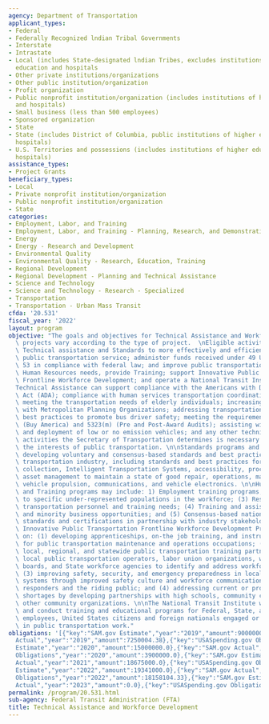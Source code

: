 ```yaml
---
agency: Department of Transportation
applicant_types:
- Federal
- Federally Recognized lndian Tribal Governments
- Interstate
- Intrastate
- Local (includes State-designated lndian Tribes, excludes institutions of higher
  education and hospitals
- Other private institutions/organizations
- Other public institution/organization
- Profit organization
- Public nonprofit institution/organization (includes institutions of higher education
  and hospitals)
- Small business (less than 500 employees)
- Sponsored organization
- State
- State (includes District of Columbia, public institutions of higher education and
  hospitals)
- U.S. Territories and possessions (includes institutions of higher education and
  hospitals)
assistance_types:
- Project Grants
beneficiary_types:
- Local
- Private nonprofit institution/organization
- Public nonprofit institution/organization
- State
categories:
- Employment, Labor, and Training
- Employment, Labor, and Training - Planning, Research, and Demonstration
- Energy
- Energy - Research and Development
- Environmental Quality
- Environmental Quality - Research, Education, Training
- Regional Development
- Regional Development - Planning and Technical Assistance
- Science and Technology
- Science and Technology - Research - Specialized
- Transportation
- Transportation - Urban Mass Transit
cfda: '20.531'
fiscal_year: '2022'
layout: program
objective: "The goals and objectives for Technical Assistance and Workforce Development\
  \ projects vary according to the type of project.  \nEligible activities include:\
  \ Technical assistance and Standards to more effectively and efficiently provide\
  \ public transportation service; administer funds received under 49 U.S.C. Chapter\
  \ 53 in compliance with federal law; and improve public transportation; address\
  \ Human Resources needs, provide Training; support Innovative Public Transportation\
  \ Frontline Workforce Development; and operate a National Transit Institute.\n\n\
  Technical Assistance can support compliance with the Americans with Disabilities\
  \ Act (ADA); compliance with human services transportation coordination requirements;\
  \ meeting the transportation needs of elderly individuals; increasing transit ridership\
  \ with Metropolitan Planning Organizations; addressing transportation equity; facilitating\
  \ best practices to promote bus driver safety; meeting the requirements 5323(j)\
  \ (Buy America) and 5323(m) (Pre and Post-Award Audits); assisting with the development\
  \ and deployment of low or no emission vehicles; and any other technical assistance\
  \ activities the Secretary of Transportation determines is necessary to advance\
  \ the interests of public transportation. \n\nStandards programs and projects include\
  \ developing voluntary and consensus-based standards and best practices by the public\
  \ transportation industry, including standards and best practices for safety, fare\
  \ collection, Intelligent Transportation Systems, accessibility, procurement, security,\
  \ asset management to maintain a state of good repair, operations, maintenance,\
  \ vehicle propulsion, communications, and vehicle electronics. \n\nHuman Resources\
  \ and Training programs may include: 1) Employment training programs; (2) Outreach\
  \ to specific under-represented populations in the workforce; (3) Research on public\
  \ transportation personnel and training needs; (4) Training and assistance for veteran\
  \ and minority business opportunities; and (5) Consensus-based national training\
  \ standards and certifications in partnership with industry stakeholders.\n\nThe\
  \ Innovative Public Transportation Frontline Workforce Development Program focuses\
  \ on: (1) developing apprenticeships, on-the job training, and instructional training\
  \ for public transportation maintenance and operations occupations; (2) building\
  \ local, regional, and statewide public transportation training partnerships with\
  \ local public transportation operators, labor union organizations, workforce development\
  \ boards, and State workforce agencies to identify and address workforce skill gaps;\
  \ (3) improving safety, security, and emergency preparedness in local public transportation\
  \ systems through improved safety culture and workforce communication with first\
  \ responders and the riding public; and (4) addressing current or projected workforce\
  \ shortages by developing partnerships with high schools, community colleges, and\
  \ other community organizations. \n\nThe National Transit Institute will develop\
  \ and conduct training and educational programs for Federal, State, and local transportation\
  \ employees, United States citizens and foreign nationals engaged or to be engaged\
  \ in public transportation work."
obligations: '[{"key":"SAM.gov Estimate","year":"2019","amount":9000000.0},{"key":"SAM.gov
  Actual","year":"2019","amount":7250004.38},{"key":"USASpending.gov Obligations","year":"2019","amount":5000000.0},{"key":"SAM.gov
  Estimate","year":"2020","amount":15000000.0},{"key":"SAM.gov Actual","year":"2020","amount":9150000.0},{"key":"USASpending.gov
  Obligations","year":"2020","amount":3900000.0},{"key":"SAM.gov Estimate","year":"2021","amount":17000000.0},{"key":"SAM.gov
  Actual","year":"2021","amount":18675000.0},{"key":"USASpending.gov Obligations","year":"2021","amount":18074692.79},{"key":"SAM.gov
  Estimate","year":"2022","amount":19341000.0},{"key":"SAM.gov Actual","year":"2022","amount":18565000.0},{"key":"USASpending.gov
  Obligations","year":"2022","amount":18158104.33},{"key":"SAM.gov Estimate","year":"2023","amount":21024000.0},{"key":"SAM.gov
  Actual","year":"2023","amount":0.0},{"key":"USASpending.gov Obligations","year":"2023","amount":13957592.9}]'
permalink: /program/20.531.html
sub-agency: Federal Transit Administration (FTA)
title: Technical Assistance and Workforce Development
---
```

